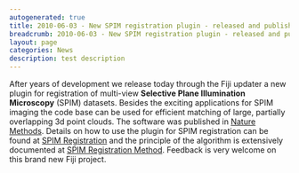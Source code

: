 ```yaml
---
autogenerated: true
title: 2010-06-03 - New SPIM registration plugin - released and published in Nature Methods
breadcrumb: 2010-06-03 - New SPIM registration plugin - released and published in Nature Methods
layout: page
categories: News
description: test description
---
```


After years of development we release today through the Fiji updater a new plugin for registration of multi-view <b>Selective Plane Illumination Microscopy</b> (SPIM) datasets. Besides the exciting applications for SPIM imaging the code base can be used for efficient matching of large, partially overlapping 3d point clouds. The software was published in [Nature Methods](http://www.nature.com/nmeth/journal/v7/n6/full/nmeth0610-418.html). Details on how to use the plugin for SPIM registration can be found at [SPIM Registration](SPIM_Registration "wikilink") and the principle of the algorithm is extensively documented at [SPIM Registration Method](SPIM_Registration_Method "wikilink"). Feedback is very welcome on this brand new Fiji project.


